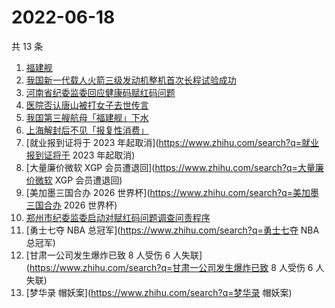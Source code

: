 # 2022-06-18

共 13 条

<!-- BEGIN -->
<!-- 最后更新时间 Sat Jun 18 2022 01:12:01 GMT+0800 (China Standard Time) -->

1. [福建舰](https://www.zhihu.com/search?q=福建舰)
1. [我国新一代载人火箭三级发动机整机首次长程试验成功](https://www.zhihu.com/search?q=我国新一代载人火箭三级发动机整机首次长程试验成功)
1. [河南省纪委监委回应健康码赋红码问题](https://www.zhihu.com/search?q=河南省纪委监委回应健康码赋红码问题)
1. [医院否认唐山被打女子去世传言](https://www.zhihu.com/search?q=医院否认唐山被打女子去世传言)
1. [我国第三艘航母「福建舰」下水](https://www.zhihu.com/search?q=我国第三艘航母「福建舰」下水)
1. [上海解封后不见「报复性消费」](https://www.zhihu.com/search?q=上海解封后不见「报复性消费」)
1. [就业报到证将于 2023 年起取消](https://www.zhihu.com/search?q=就业报到证将于 2023 年起取消)
1. [大量廉价微软 XGP 会员遭退回](https://www.zhihu.com/search?q=大量廉价微软 XGP 会员遭退回)
1. [美加墨三国合办 2026 世界杯](https://www.zhihu.com/search?q=美加墨三国合办 2026 世界杯)
1. [郑州市纪委监委启动对赋红码问题调查问责程序](https://www.zhihu.com/search?q=郑州市纪委监委启动对赋红码问题调查问责程序)
1. [勇士七夺 NBA 总冠军](https://www.zhihu.com/search?q=勇士七夺 NBA 总冠军)
1. [甘肃一公司发生爆炸已致 8 人受伤 6 人失联](https://www.zhihu.com/search?q=甘肃一公司发生爆炸已致 8 人受伤 6
   人失联)
1. [梦华录 帽妖案](https://www.zhihu.com/search?q=梦华录 帽妖案)

<!-- END -->
